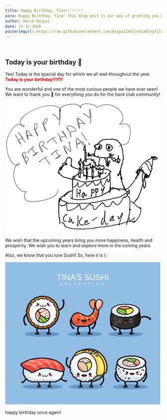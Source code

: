 ```yaml
---
title: Happy Birthday, Tina!!!!!!!!
para: Happy Birthday, Tina! This blog post is our way of greeting you on this special day of yours!
author: Harsh Bajpai
date: 21-12-2020
posterimgurl: https://raw.githubusercontent.com/bajpai244/indiablogfilehosting/main/files/tina_birthday/happybirthday.jpg
---
```


<br/>
<h2>Today is your birthday 🎉</h2>

Yes! Today is the special day for which we all wait throughout the year. <br/><b><span style="color:red" > Today is your birthday!!!!!!! </span></b>

You are wonderful and one of the most curious people we have ever seen! We want to thank you 🤗 for everything you do for the hack club community!

<img src="https://raw.githubusercontent.com/bajpai244/indiablogfilehosting/main/files/tina_birthday/dinowish2.png" alt="happy birthday from orepheus" width="" />

We wish that the upcoming years bring you more happiness, health and prosperity. We wish you to learn and explore more in the coming years.

Also, we know that you love Sushi! So, here it is ( :

<img src="https://raw.githubusercontent.com/bajpai244/indiablogfilehosting/main/files/tina_birthday/sushi.jpg" alt="happy birthday from orepheus" width="" />

happy birthday once again!
